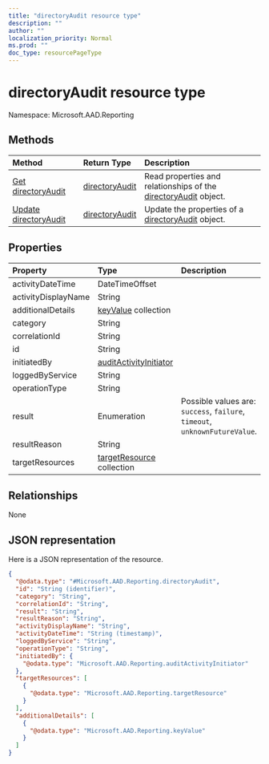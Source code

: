 ```yaml
---
title: "directoryAudit resource type"
description: ""
author: ""
localization_priority: Normal
ms.prod: ""
doc_type: resourcePageType
---
```


# directoryAudit resource type


Namespace: Microsoft.AAD.Reporting



## Methods
|Method|Return Type|Description|
|:---|:---|:---|
|[Get directoryAudit](../api/microsoft.aad.reporting-directoryaudit-get.md)|[directoryAudit](../resources/microsoft.aad.reporting-directoryaudit.md)|Read properties and relationships of the [directoryAudit](../resources/microsoft.aad.reporting-directoryaudit.md) object.|
|[Update directoryAudit](../api/microsoft.aad.reporting-directoryaudit-update.md)|[directoryAudit](../resources/microsoft.aad.reporting-directoryaudit.md)|Update the properties of a [directoryAudit](../resources/microsoft.aad.reporting-directoryaudit.md) object.|

## Properties
|Property|Type|Description|
|:---|:---|:---|
|activityDateTime|DateTimeOffset||
|activityDisplayName|String||
|additionalDetails|[keyValue](../resources/microsoft.aad.reporting-keyvalue.md) collection||
|category|String||
|correlationId|String||
|id|String||
|initiatedBy|[auditActivityInitiator](../resources/microsoft.aad.reporting-auditactivityinitiator.md)||
|loggedByService|String||
|operationType|String||
|result|Enumeration| Possible values are: `success`, `failure`, `timeout`, `unknownFutureValue`.|
|resultReason|String||
|targetResources|[targetResource](../resources/microsoft.aad.reporting-targetresource.md) collection||

## Relationships
None

## JSON representation
Here is a JSON representation of the resource.
<!-- {
  "blockType": "resource",
  "keyProperty": "id",
  "@odata.type": "Microsoft.AAD.Reporting.directoryAudit",
  "baseType": "",
  "openType": false
}
-->
``` json
{
  "@odata.type": "#Microsoft.AAD.Reporting.directoryAudit",
  "id": "String (identifier)",
  "category": "String",
  "correlationId": "String",
  "result": "String",
  "resultReason": "String",
  "activityDisplayName": "String",
  "activityDateTime": "String (timestamp)",
  "loggedByService": "String",
  "operationType": "String",
  "initiatedBy": {
    "@odata.type": "Microsoft.AAD.Reporting.auditActivityInitiator"
  },
  "targetResources": [
    {
      "@odata.type": "Microsoft.AAD.Reporting.targetResource"
    }
  ],
  "additionalDetails": [
    {
      "@odata.type": "Microsoft.AAD.Reporting.keyValue"
    }
  ]
}
```

